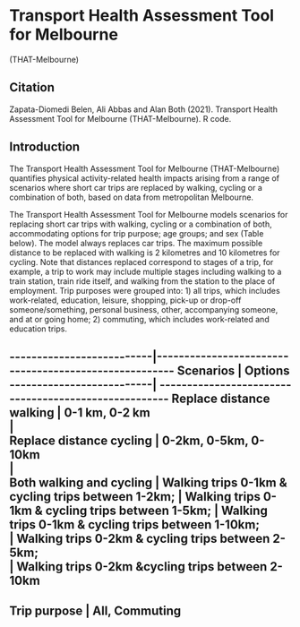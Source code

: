 # Transport Health Assessment Tool for Melbourne 
(THAT-Melbourne)

## Citation

Zapata-Diomedi Belen, Ali Abbas and Alan Both (2021). Transport Health Assessment Tool for Melbourne (THAT-Melbourne). R code.

## Introduction 

The Transport Health Assessment Tool for Melbourne (THAT-Melbourne) quantifies physical activity-related health impacts arising from a range of scenarios where short car trips are replaced by walking, cycling or a combination of both, based on data from metropolitan Melbourne.

The Transport Health Assessment Tool for Melbourne models scenarios for replacing short car trips with walking, cycling or a combination of both, accommodating options for trip purpose; age groups; and sex (Table below). The model always replaces car trips. The maximum possible distance to be replaced with walking is 2 kilometres and 10 kilometres for cycling. Note that distances replaced correspond to stages of a trip, for example, a trip to work may include multiple stages including walking to a train station, train ride itself, and walking from the station to the place of employment. Trip purposes were grouped into: 1) all trips, which includes work-related, education, leisure, shopping, pick-up or drop-off someone/something, personal business, other, accompanying someone, and at or going home; 2) commuting, which includes work-related and education trips.

--------------------------|------------------------------------------------------
Scenarios                 | Options                        
--------------------------| -----------------------------------------------------
Replace distance walking  | 0-1 km, 0-2 km                 
                          |   
Replace distance cycling  | 0-2km, 0-5km, 0-10km           
                          |                         
Both walking and cycling  | Walking trips 0-1km & cycling trips between 1-2km;
                          | Walking trips 0-1km & cycling trips between 1-5km; 
                          | Walking trips 0-1km & cycling trips between 1-10km;  
                          | Walking trips 0-2km & cycling trips between 2-5km;   
                          | Walking trips 0-2km &cycling trips between 2-10km           
--------------------------------------------------------------------------------    
Trip purpose              | All, Commuting                 
--------------------------------------------------------------------------------

